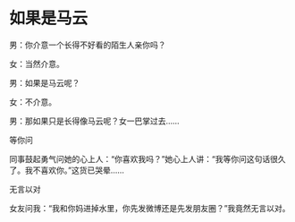# 如果是马云

男：你介意一个长得不好看的陌生人亲你吗？ 

女：当然介意。 

男：如果是马云呢？ 

女：不介意。 

男：那如果只是长得像马云呢？女一巴掌过去…… 

等你问 

同事鼓起勇气问她的心上人：“你喜欢我吗？”她心上人讲：“我等你问这句话很久了。我不喜欢你。”这货已哭晕…… 

无言以对 

女友问我：“我和你妈进掉水里，你先发微博还是先发朋友圈？”我竟然无言以对。